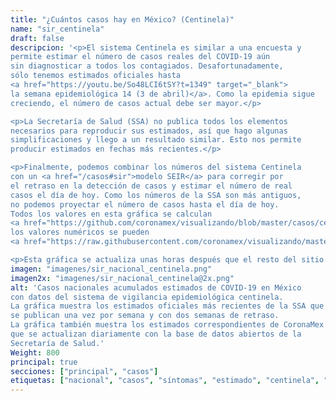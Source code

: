 ```yaml
---
title: "¿Cuántos casos hay en México? (Centinela)"
name: "sir_centinela"
draft: false
descripcion: '<p>El sistema Centinela es similar a una encuesta y
permite estimar el número de casos reales del COVID-19 aún
sin diagnosticar a todos los contagiados. Desafortunadamente,
sólo tenemos estimados oficiales hasta
<a href="https://youtu.be/So48LCI6tSY?t=1349" target="_blank">
la semana epidemiológica 14 (3 de abril)</a>. Como la epidemia sigue
creciendo, el número de casos actual debe ser mayor.</p>

<p>La Secretaría de Salud (SSA) no publica todos los elementos
necesarios para reproducir sus estimados, así que hago algunas
simplificaciones y llego a un resultado similar. Esto nos permite
producir estimados en fechas más recientes.</p>

<p>Finalmente, podemos combinar los números del sistema Centinela
con un <a href="/casos#sir">modelo SEIR</a> para corregir por
el retraso en la detección de casos y estimar el número de real
casos el día de hoy. Como los números de la SSA son más antiguos,
no podemos proyectar el número de casos hasta el día de hoy.
Todos los valores en esta gráfica se calculan
<a href="https://github.com/coronamex/visualizando/blob/master/casos/centinela_preliminar.r" target="_blank">con este código</a>, y
los valores numéricos se pueden
<a href="https://raw.githubusercontent.com/coronamex/visualizando/master/estimados/centinela_seir_estimados.csv" target="blank">descargar</a>.</p>

<p>Esta gráfica se actualiza unas horas después que el resto del sitio.</p>'
imagen: "imagenes/sir_nacional_centinela.png"
imagen2x: "imagenes/sir_nacional_centinela@2x.png"
alt: 'Casos nacionales acumulados estimados de COVID-19 en México
con datos del sistema de vigilancia epidemiológica centinela.
La gráfica muestra los estimados oficiales más recientes de la SSA que
se publican una vez por semana y con dos semanas de retraso.
La gráfica también muestra los estimados correspondientes de CoronaMex
que se actualizan diariamente con la base de datos abiertos de la
Secretaría de Salud.'
Weight: 800
principal: true
secciones: ["principal", "casos"]
etiquetas: ["nacional", "casos", "síntomas", "estimado", "centinela", "SIR"]
---
```

